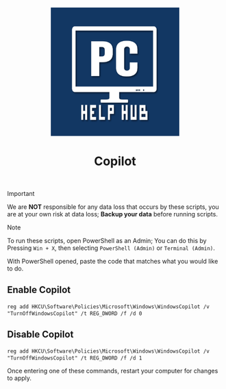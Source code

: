 <p align="center">
  <img src="https://github.com/shinthebean1/pchh-assets/blob/main/logo.png" width="300" height="300">
</p>


<div align="center">
  <h1><strong>Copilot</strong></h1>
</div>

‎ 

> [!IMPORTANT]
>
> We are **NOT** responsible for any data loss that occurs by these scripts, you are at your own risk at data loss; **Backup your data** before running scripts.

> [!NOTE]
> To run these scripts, open PowerShell as an Admin; You can do this by Pressing `Win + X`, then selecting `PowerShell (Admin)` or `Terminal (Admin)`.
> 
> With PowerShell opened, paste the code that matches what you would like to do.


## Enable Copilot
```pwsh
reg add HKCU\Software\Policies\Microsoft\Windows\WindowsCopilot /v "TurnOffWindowsCopilot" /t REG_DWORD /f /d 0
```

## Disable Copilot
```pwsh
reg add HKCU\Software\Policies\Microsoft\Windows\WindowsCopilot /v "TurnOffWindowsCopilot" /t REG_DWORD /f /d 1
```

Once entering one of these commands, restart your computer for changes to apply.
